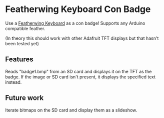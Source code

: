 # Featherwing Keyboard Con Badge

Use a [Featherwing Keyboard](https://www.solder.party/docs/keyboard-featherwing/) as a con badge! Supports any Arduino compatible feather. 

(In theory this should work with other Adafruit TFT displays but that hasn't been tested yet)

## Features

Reads "badge1.bmp" from an SD card and displays it on the TFT as the badge. If the image or SD card isn't present, it displays the specified text instead.

## Future work

Iterate bitmaps on the SD card and display them as a slideshow.